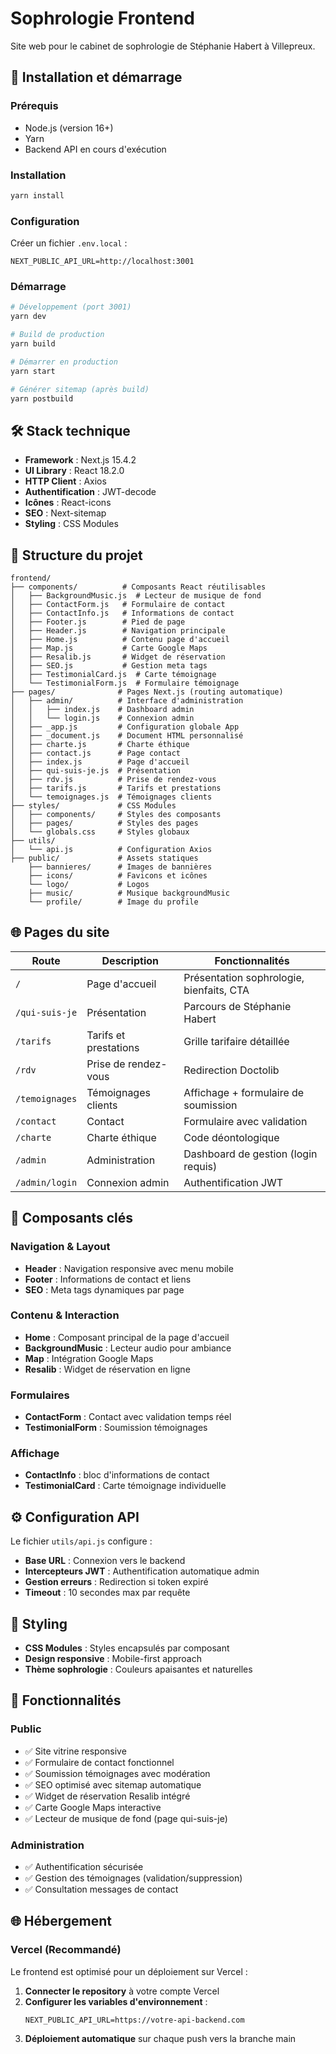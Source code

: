 # Sophrologie Frontend

Site web pour le cabinet de sophrologie de Stéphanie Habert à Villepreux.

## 🚀 Installation et démarrage

### Prérequis
- Node.js (version 16+)
- Yarn
- Backend API en cours d'exécution

### Installation
```bash
yarn install
```

### Configuration
Créer un fichier `.env.local` :
```env
NEXT_PUBLIC_API_URL=http://localhost:3001
```

### Démarrage
```bash
# Développement (port 3001)
yarn dev

# Build de production
yarn build

# Démarrer en production
yarn start

# Générer sitemap (après build)
yarn postbuild
```

## 🛠 Stack technique

- **Framework** : Next.js 15.4.2
- **UI Library** : React 18.2.0
- **HTTP Client** : Axios
- **Authentification** : JWT-decode
- **Icônes** : React-icons
- **SEO** : Next-sitemap
- **Styling** : CSS Modules

## 📁 Structure du projet

```
frontend/
├── components/          # Composants React réutilisables
│   ├── BackgroundMusic.js  # Lecteur de musique de fond
│   ├── ContactForm.js   # Formulaire de contact
│   ├── ContactInfo.js   # Informations de contact
│   ├── Footer.js        # Pied de page
│   ├── Header.js        # Navigation principale
│   ├── Home.js          # Contenu page d'accueil
│   ├── Map.js           # Carte Google Maps
│   ├── Resalib.js       # Widget de réservation
│   ├── SEO.js           # Gestion meta tags
│   ├── TestimonialCard.js  # Carte témoignage
│   └── TestimonialForm.js  # Formulaire témoignage
├── pages/              # Pages Next.js (routing automatique)
│   ├── admin/          # Interface d'administration
│   │   ├── index.js    # Dashboard admin
│   │   └── login.js    # Connexion admin
│   ├── _app.js         # Configuration globale App
│   ├── _document.js    # Document HTML personnalisé
│   ├── charte.js       # Charte éthique
│   ├── contact.js      # Page contact
│   ├── index.js        # Page d'accueil
│   ├── qui-suis-je.js  # Présentation
│   ├── rdv.js          # Prise de rendez-vous
│   ├── tarifs.js       # Tarifs et prestations
│   └── temoignages.js  # Témoignages clients
├── styles/             # CSS Modules
│   ├── components/     # Styles des composants
│   ├── pages/          # Styles des pages
│   └── globals.css     # Styles globaux
├── utils/
│   └── api.js          # Configuration Axios
├── public/             # Assets statiques
    ├── bannieres/      # Images de bannières
    ├── icons/          # Favicons et icônes
    └── logo/           # Logos
    ├── music/          # Musique backgroundMusic
    └── profile/        # Image du profile
```

## 🌐 Pages du site

| Route | Description | Fonctionnalités |
|-------|-------------|-----------------|
| `/` | Page d'accueil | Présentation sophrologie, bienfaits, CTA |
| `/qui-suis-je` | Présentation | Parcours de Stéphanie Habert |
| `/tarifs` | Tarifs et prestations | Grille tarifaire détaillée |
| `/rdv` | Prise de rendez-vous | Redirection Doctolib |
| `/temoignages` | Témoignages clients | Affichage + formulaire de soumission |
| `/contact` | Contact | Formulaire avec validation |
| `/charte` | Charte éthique | Code déontologique |
| `/admin` | Administration | Dashboard de gestion (login requis) |
| `/admin/login` | Connexion admin | Authentification JWT |

## 🧩 Composants clés

### Navigation & Layout
- **Header** : Navigation responsive avec menu mobile
- **Footer** : Informations de contact et liens
- **SEO** : Meta tags dynamiques par page

### Contenu & Interaction
- **Home** : Composant principal de la page d'accueil
- **BackgroundMusic** : Lecteur audio pour ambiance
- **Map** : Intégration Google Maps
- **Resalib** : Widget de réservation en ligne

### Formulaires
- **ContactForm** : Contact avec validation temps réel
- **TestimonialForm** : Soumission témoignages

### Affichage
- **ContactInfo** : bloc d'informations de contact
- **TestimonialCard** : Carte témoignage individuelle

## ⚙️ Configuration API

Le fichier `utils/api.js` configure :
- **Base URL** : Connexion vers le backend
- **Intercepteurs JWT** : Authentification automatique admin
- **Gestion erreurs** : Redirection si token expiré
- **Timeout** : 10 secondes max par requête

## 🎨 Styling

- **CSS Modules** : Styles encapsulés par composant
- **Design responsive** : Mobile-first approach
- **Thème sophrologie** : Couleurs apaisantes et naturelles

## 📱 Fonctionnalités

### Public
- ✅ Site vitrine responsive
- ✅ Formulaire de contact fonctionnel
- ✅ Soumission témoignages avec modération
- ✅ SEO optimisé avec sitemap automatique
- ✅ Widget de réservation Resalib intégré
- ✅ Carte Google Maps interactive
- ✅ Lecteur de musique de fond (page qui-suis-je)

### Administration
- ✅ Authentification sécurisée
- ✅ Gestion des témoignages (validation/suppression)
- ✅ Consultation messages de contact

## 🌐 Hébergement

### Vercel (Recommandé)

Le frontend est optimisé pour un déploiement sur Vercel :

1. **Connecter le repository** à votre compte Vercel
2. **Configurer les variables d'environnement** :
   ```env
   NEXT_PUBLIC_API_URL=https://votre-api-backend.com
   ```
3. **Déploiement automatique** sur chaque push vers la branche main